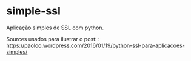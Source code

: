 # simple-ssl
Aplicação simples de SSL com python.

Sources usados para ilustrar o post: : https://paoloo.wordpress.com/2016/01/19/python-ssl-para-aplicacoes-simples/
